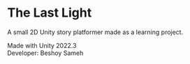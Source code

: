 # The Last Light
A small 2D Unity story platformer made as a learning project.

Made with Unity 2022.3  
Developer: Beshoy Sameh
